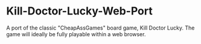 # Kill-Doctor-Lucky-Web-Port
A port of the classic "CheapAssGames" board game, Kill Doctor Lucky. The game will ideally be fully playable within a web browser.
